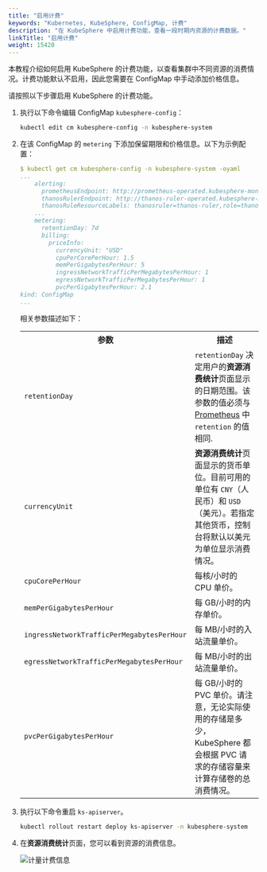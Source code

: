 ```yaml
---
title: "启用计费"
keywords: "Kubernetes, KubeSphere, ConfigMap, 计费"
description: "在 KubeSphere 中启用计费功能，查看一段时期内资源的计费数据。"
linkTitle: "启用计费"
weight: 15420
---
```


本教程介绍如何启用 KubeSphere 的计费功能，以查看集群中不同资源的消费情况。计费功能默认不启用，因此您需要在 ConfigMap 中手动添加价格信息。

请按照以下步骤启用 KubeSphere 的计费功能。

1. 执行以下命令编辑 ConfigMap `kubesphere-config`：

   ```bash
   kubectl edit cm kubesphere-config -n kubesphere-system
   ```

2. 在该 ConfigMap 的 `metering` 下添加保留期限和价格信息。以下为示例配置：

   ```yaml
   $ kubectl get cm kubesphere-config -n kubesphere-system -oyaml
   ...
       alerting:
         prometheusEndpoint: http://prometheus-operated.kubesphere-monitoring-system.svc:9090
         thanosRulerEndpoint: http://thanos-ruler-operated.kubesphere-monitoring-system.svc:10902
         thanosRuleResourceLabels: thanosruler=thanos-ruler,role=thanos-alerting-rules
       ...
       metering:
         retentionDay: 7d
         billing:
           priceInfo:
             currencyUnit: "USD"
             cpuPerCorePerHour: 1.5
             memPerGigabytesPerHour: 5
             ingressNetworkTrafficPerMegabytesPerHour: 1
             egressNetworkTrafficPerMegabytesPerHour: 1
             pvcPerGigabytesPerHour: 2.1
   kind: ConfigMap
   ...
   ```

   相关参数描述如下：

   <table>
     <tbody>
       <tr>
         <th>参数</th>
         <th>描述</th>
       </tr>
       <tr>
         <td><code>retentionDay</code></td>
         <td><code>retentionDay</code> 决定用户的<b>资源消费统计</b>页面显示的日期范围。该参数的值必须与 <a href='../../../faq/observability/monitoring/#如何更改监控数据保留期限'>Prometheus</a> 中 <code>retention</code> 的值相同.</td>
       </tr>
       <tr>
         <td><code>currencyUnit</code></td>
         <td><b>资源消费统计</b>页面显示的货币单位。目前可用的单位有 <code>CNY</code>（人民币）和 <code>USD</code>（美元）。若指定其他货币，控制台将默认以美元为单位显示消费情况。</td>
       </tr>
       <tr>
         <td><code>cpuCorePerHour</code></td>
         <td>每核/小时的 CPU 单价。</td>
       </tr><tr>
         <td><code>memPerGigabytesPerHour</code></td>
         <td>每 GB/小时的内存单价。</td>
       </tr><tr>
         <td><code>ingressNetworkTrafficPerMegabytesPerHour</code></td>
         <td>每 MB/小时的入站流量单价。</td>
       </tr><tr>
         <td><code>egressNetworkTrafficPerMegabytesPerHour</code></td>
         <td>每 MB/小时的出站流量单价。</td>
       </tr><tr>
         <td><code>pvcPerGigabytesPerHour</code></td>
         <td>每 GB/小时的 PVC 单价。请注意，无论实际使用的存储是多少，KubeSphere 都会根据 PVC 请求的存储容量来计算存储卷的总消费情况。</td>
       </tr>
     </tbody>
   </table>
3. 执行以下命令重启 `ks-apiserver`。

   ```bash
   kubectl rollout restart deploy ks-apiserver -n kubesphere-system
   ```

4. 在**资源消费统计**页面，您可以看到资源的消费信息。

   ![计量计费信息](/images/docs/zh-cn/toolbox/metering-and-billing/enable-billing/计量计费信息.png)